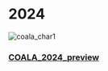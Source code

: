 # 2024

![coala_char1](https://github.com/COALA-jbnu/2024/assets/76648806/ceb29e32-eb06-4257-bc55-a4447765744c)

### [COALA_2024_preview](https://ritzy-industry-202.notion.site/COALA_2024-b884b939f3154275b92b5e020f63a176)
